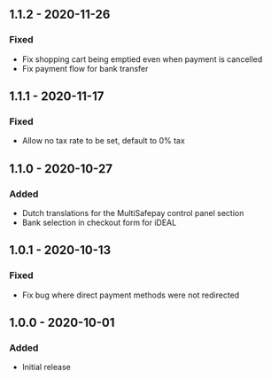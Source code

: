 ## 1.1.2 - 2020-11-26

### Fixed
- Fix shopping cart being emptied even when payment is cancelled
- Fix payment flow for bank transfer

## 1.1.1 - 2020-11-17

### Fixed
- Allow no tax rate to be set, default to 0% tax

## 1.1.0 - 2020-10-27

### Added
- Dutch translations for the MultiSafepay control panel section
- Bank selection in checkout form for iDEAL

## 1.0.1 - 2020-10-13

### Fixed
- Fix bug where direct payment methods were not redirected

## 1.0.0 - 2020-10-01

### Added
- Initial release
